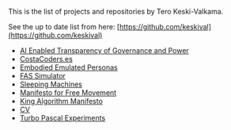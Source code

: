 This is the list of projects and repositories by Tero Keski-Valkama.

See the up to date list from here: [https://github.com/keskival](https://github.com/keskival)

- [AI Enabled Transparency of Governance and Power](ai_enabled_transparency_of_governance_and_power)
- [CostaCoders.es](./costacoders.es)
- [Embodied Emulated Personas](embodied-emulated-personas)
- [FAS Simulator](FAS-Simulator)
- [Sleeping Machines](sleeping_machines)
- [Manifesto for Free Movement](manifesto_for_free_movement)
- [King Algorithm Manifesto](king-algorithm-manifesto)
- [CV](cv)
- [Turbo Pascal Experiments](turbo-pascal-experiments)
